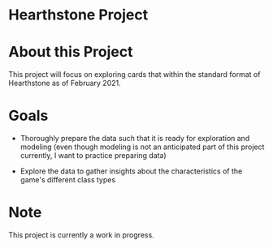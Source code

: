 # Hearthstone Project

# About this Project

This project will focus on exploring cards that within the standard format of Hearthstone as of February 2021. 

# Goals

- Thoroughly prepare the data such that it is ready for exploration and modeling (even though modeling is not an anticipated part of this project currently, I want to practice preparing data)

- Explore the data to gather insights about the characteristics of the game's different class types

# Note

This project is currently a work in progress.